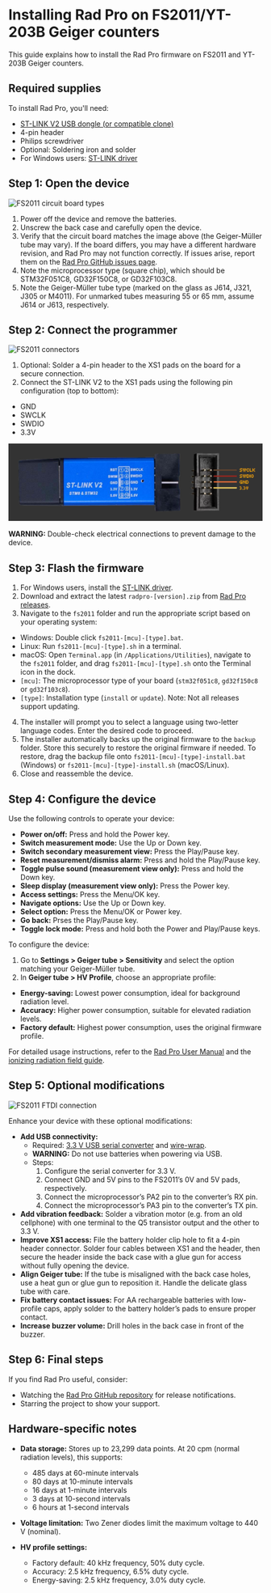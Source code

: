 # Installing Rad Pro on FS2011/YT-203B Geiger counters

This guide explains how to install the Rad Pro firmware on FS2011 and YT-203B Geiger counters.

## Required supplies

To install Rad Pro, you'll need:

* [ST-LINK V2 USB dongle (or compatible clone)](https://www.amazon.com/s?k=st-link+v2)
* 4-pin header
* Philips screwdriver
* Optional: Soldering iron and solder
* For Windows users: [ST-LINK driver](https://www.st.com/en/development-tools/stsw-link009.html)

## Step 1: Open the device

![FS2011 circuit board types](img/fs2011-board-type.jpg)

1. Power off the device and remove the batteries.
2. Unscrew the back case and carefully open the device.
3. Verify that the circuit board matches the image above (the Geiger-Müller tube may vary). If the board differs, you may have a different hardware revision, and Rad Pro may not function correctly. If issues arise, report them on the [Rad Pro GitHub issues page](https://github.com/Gissio/radpro/issues).
4. Note the microprocessor type (square chip), which should be STM32F051C8, GD32F150C8, or GD32F103C8.
5. Note the Geiger-Müller tube type (marked on the glass as J614, J321, J305 or M4011). For unmarked tubes measuring 55 or 65 mm, assume J614 or J613, respectively.

## Step 2: Connect the programmer

![FS2011 connectors](img/fs2011-swd.jpg)

1. Optional: Solder a 4-pin header to the XS1 pads on the board for a secure connection.
2. Connect the ST-LINK V2 to the XS1 pads using the following pin configuration (top to bottom):
  * GND
  * SWCLK
  * SWDIO
  * 3.3V

![ST-LINK V2 programmer](../../img/ST-LINK-V2.png)

**WARNING:** Double-check electrical connections to prevent damage to the device.

## Step 3: Flash the firmware

1. For Windows users, install the [ST-LINK driver](https://www.st.com/en/development-tools/stsw-link009.html).
2. Download and extract the latest `radpro-[version].zip` from [Rad Pro releases](https://github.com/Gissio/radpro/releases).
3. Navigate to the `fs2011` folder and run the appropriate script based on your operating system:
  * Windows: Double click `fs2011-[mcu]-[type].bat`.
  * Linux: Run `fs2011-[mcu]-[type].sh` in a terminal.
  * macOS: Open `Terminal.app` (in `/Applications/Utilities`), navigate to the `fs2011` folder, and drag `fs2011-[mcu]-[type].sh` onto the Terminal icon in the dock.
  * `[mcu]`: The microprocessor type of your board (`stm32f051c8`, `gd32f150c8` or `gd32f103c8`).
  * `[type]`: Installation type (`install` or `update`). Note: Not all releases support updating.
4. The installer will prompt you to select a language using two-letter language codes. Enter the desired code to proceed.
5. The installer automatically backs up the original firmware to the `backup` folder. Store this securely to restore the original firmware if needed. To restore, drag the backup file onto `fs2011-[mcu]-[type]-install.bat` (Windows) or `fs2011-[mcu]-[type]-install.sh` (macOS/Linux).
6. Close and reassemble the device.

## Step 4: Configure the device

Use the following controls to operate your device:

  * **Power on/off:** Press and hold the Power key.
  * **Switch measurement mode:** Use the Up or Down key.
  * **Switch secondary measurement view:** Press the Play/Pause key.
  * **Reset measurement/dismiss alarm:** Press and hold the Play/Pause key.
  * **Toggle pulse sound (measurement view only):** Press and hold the Down key.
  * **Sleep display (measurement view only):** Press the Power key.
  * **Access settings:** Press the Menu/OK key.
  * **Navigate options:** Use the Up or Down key.
  * **Select option:** Press the Menu/OK or Power key.
  * **Go back:** Prses the Play/Pause key.
  * **Toggle lock mode:** Press and hold both the Power and Play/Pause keys.

To configure the device:

1. Go to **Settings > Geiger tube > Sensitivity** and select the option matching your Geiger-Müller tube.
2. In **Geiger tube > HV Profile**, choose an appropriate profile:
  * **Energy-saving:** Lowest power consumption, ideal for background radiation level.
  * **Accuracy:** Higher power consumption, suitable for elevated radiation levels.
  * **Factory default:** Highest power consumption, uses the original firmware profile.

For detailed usage instructions, refer to the [Rad Pro User Manual](../../manual.md) and the [ionizing radiation field guide](../../field-guide/field-guide.md).

## Step 5: Optional modifications

![FS2011 FTDI connection](img/fs2011-ftdi.jpg)

Enhance your device with these optional modifications:

* **Add USB connectivity:**
  * Required: [3.3 V USB serial converter](https://www.amazon.com/s?k=ftdi+board) and [wire-wrap](https://www.amazon.com/s?k=wirewrap+30).
  * **WARNING:** Do not use batteries when powering via USB.
  * Steps:
    1. Configure the serial converter for 3.3 V.
    2. Connect GND and 5V pins to the FS2011’s 0V and 5V pads, respectively.
    3. Connect the microprocessor’s PA2 pin to the converter’s RX pin.
    4. Connect the microprocessor’s PA3 pin to the converter’s TX pin.
* **Add vibration feedback:** Solder a vibration motor (e.g. from an old cellphone) with one terminal to the Q5 transistor output and the other to 3.3 V.
* **Improve XS1 access:** File the battery holder clip hole to fit a 4-pin header connector. Solder four cables between XS1 and the header, then secure the header inside the back case with a glue gun for access without fully opening the device.
* **Align Geiger tube:** If the tube is misaligned with the back case holes, use a heat gun or glue gun to reposition it. Handle the delicate glass tube with care.
* **Fix battery contact issues:** For AA rechargeable batteries with low-profile caps, apply solder to the battery holder’s pads to ensure proper contact.
* **Increase buzzer volume:** Drill holes in the back case in front of the buzzer.

## Step 6: Final steps

If you find Rad Pro useful, consider:

* Watching the [Rad Pro GitHub repository](https://github.com/Gissio/radpro) for release notifications.
* Starring the project to show your support.

## Hardware-specific notes

<!-- Calculated as follows:

* With 1-byte differential values: [23 pages * (1 timestamp entry/page [10 bytes] + 1012 differential entries/page [1 byte each])] = 23299 entries
* With 2-byte differential values: [23 pages * (1 timestamp entry/page [10 bytes] + 506 differential entries/page [2 byte each])] = 11661 entries

* 60-minute and 10-minute intervals require 2-byte differential values.
* 1-minute intervals and less require 1-byte differential values.

 -->

* **Data storage:** Stores up to 23,299 data points. At 20 cpm (normal radiation levels), this supports:
  * 485 days at 60-minute intervals
  * 80 days at 10-minute intervals
  * 16 days at 1-minute intervals
  * 3 days at 10-second intervals
  * 6 hours at 1-second intervals

* **Voltage limitation:** Two Zener diodes limit the maximum voltage to 440 V (nominal).

* **HV profile settings:**
  * Factory default: 40 kHz frequency, 50% duty cycle.
  * Accuracy: 2.5 kHz frequency, 6.5% duty cycle.
  * Energy-saving: 2.5 kHz frequency, 3.0% duty cycle.
